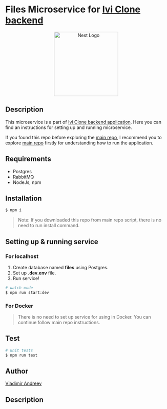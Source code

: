 # Files Microservice for [Ivi Clone backend](https://github.com/srgklmv/ivi-clone-repo)

<p align="center">
  <img src="https://nestjs.com/img/logo-small.svg" width="200" alt="Nest Logo" />
</p>


## Description

This microservice is a part of [Ivi Clone backend application](https://github.com/srgklmv/ivi-clone-repo).
Here you can find an instructions for setting up and running microservice.

If you found this repo before exploring the [main repo](https://github.com/srgklmv/ivi-clone-repo),
I recommend you to explore [main repo](https://github.com/srgklmv/ivi-clone-repo) firstly for understanding how to run the application.

## Requirements
- Postgres
- RabbitMQ
- NodeJs, npm

## Installation

```bash
$ npm i
```

> Note: If you downloaded this repo from main repo script, there is no need to run install command.

## Setting up & running service

### For localhost

1. Create database named **files** using Postgres.
2. Set up **.dev.env** file.
3. Run service!

```bash
# watch mode
$ npm run start:dev
```

### For Docker
> There is no need to set up service for using in Docker. You can continue follow main repo instructions.

## Test

```bash
# unit tests
$ npm run test

```

## Author
[Vladimir Andreev](https://github.com/JcJet)
## Description



